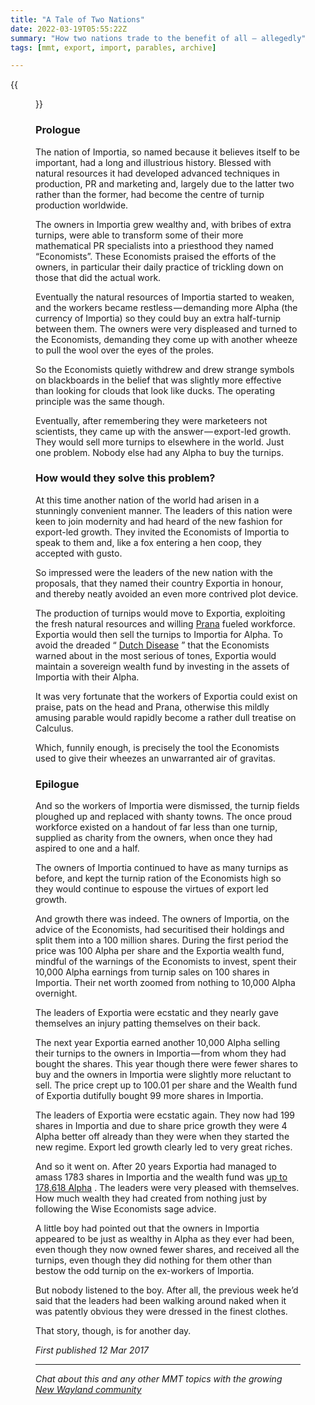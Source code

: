 ```yaml
---
title: "A Tale of Two Nations"
date: 2022-03-19T05:55:22Z
summary: "How two nations trade to the benefit of all — allegedly"
tags: [mmt, export, import, parables, archive]

---
```


{{<figure src="two-nations-flags.png" alt="The flags of Importia and Exportia">}}

### Prologue

The nation of Importia, so named because it believes itself to be important, had a long and illustrious history. Blessed with natural resources it had developed advanced techniques in production, PR and marketing and, largely due to the latter two rather than the former, had become the centre of turnip production worldwide.

The owners in Importia grew wealthy and, with bribes of extra turnips, were able to transform some of their more mathematical PR specialists into a priesthood they named “Economists”. These Economists praised the efforts of the owners, in particular their daily practice of trickling down on those that did the actual work.

Eventually the natural resources of Importia started to weaken, and the workers became restless — demanding more Alpha (the currency of Importia) so they could buy an extra half-turnip between them. The owners were very displeased and turned to the Economists, demanding they come up with another wheeze to pull the wool over the eyes of the proles.

So the Economists quietly withdrew and drew strange symbols on blackboards in the belief that was slightly more effective than looking for clouds that look like ducks. The operating principle was the same though.

Eventually, after remembering they were marketeers not scientists, they came up with the answer — export-led growth. They would sell more turnips to elsewhere in the world. Just one problem. Nobody else had any Alpha to buy the turnips.

### How would they solve this problem?

At this time another nation of the world had arisen in a stunningly convenient manner. The leaders of this nation were keen to join modernity and had heard of the new fashion for export-led growth. They invited the Economists of Importia to speak to them and, like a fox entering a hen coop, they accepted with gusto.

So impressed were the leaders of the new nation with the proposals, that they named their country Exportia in honour, and thereby neatly avoided an even more contrived plot device.

The production of turnips would move to Exportia, exploiting the fresh natural resources and willing [Prana](https://en.wikipedia.org/wiki/Prana) fueled workforce. Exportia would then sell the turnips to Importia for Alpha. To avoid the dreaded “ [Dutch Disease](https://en.wikipedia.org/wiki/Dutch_disease) ” that the Economists warned about in the most serious of tones, Exportia would maintain a sovereign wealth fund by investing in the assets of Importia with their Alpha.

It was very fortunate that the workers of Exportia could exist on praise, pats on the head and Prana, otherwise this mildly amusing parable would rapidly become a rather dull treatise on Calculus.

Which, funnily enough, is precisely the tool the Economists used to give their wheezes an unwarranted air of gravitas.

### Epilogue

And so the workers of Importia were dismissed, the turnip fields ploughed up and replaced with shanty towns. The once proud workforce existed on a handout of far less than one turnip, supplied as charity from the owners, when once they had aspired to one and a half.

The owners of Importia continued to have as many turnips as before, and kept the turnip ration of the Economists high so they would continue to espouse the virtues of export led growth.

And growth there was indeed. The owners of Importia, on the advice of the Economists, had securitised their holdings and split them into a 100 million shares. During the first period the price was 100 Alpha per share and the Exportia wealth fund, mindful of the warnings of the Economists to invest, spent their 10,000 Alpha earnings from turnip sales on 100 shares in Importia. Their net worth zoomed from nothing to 10,000 Alpha overnight.

The leaders of Exportia were ecstatic and they nearly gave themselves an injury patting themselves on their back.

The next year Exportia earned another 10,000 Alpha selling their turnips to the owners in Importia — from whom they had bought the shares. This year though there were fewer shares to buy and the owners in Importia were slightly more reluctant to sell. The price crept up to 100.01 per share and the Wealth fund of Exportia dutifully bought 99 more shares in Importia.

The leaders of Exportia were ecstatic again. They now had 199 shares in Importia and due to share price growth they were 4 Alpha better off already than they were when they started the new regime. Export led growth clearly led to very great riches.

And so it went on. After 20 years Exportia had managed to amass 1783 shares in Importia and the wealth fund was [up to 178,618 Alpha](https://docs.google.com/spreadsheets/d/1_r5DvpjybkEj_dVH-KCyw5GEaqNrYE_jaaLwmn-mdUY/edit?usp=sharing) . The leaders were very pleased with themselves. How much wealth they had created from nothing just by following the Wise Economists sage advice.

A little boy had pointed out that the owners in Importia appeared to be just as wealthy in Alpha as they ever had been, even though they now owned fewer shares, and received all the turnips, even though they did nothing for them other than bestow the odd turnip on the ex-workers of Importia.

But nobody listened to the boy. After all, the previous week he’d said that the leaders had been walking around naked when it was patently obvious they were dressed in the finest clothes.

That story, though, is for another day.

*First published 12 Mar 2017* 

* * *

_Chat about this and any other MMT topics with the growing [New Wayland community](https://discord.gg/JN6HKUd)_

